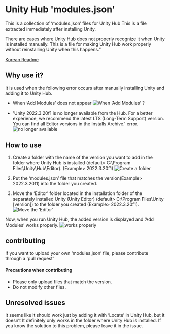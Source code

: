 # Unity Hub 'modules.json'
This is a collection of ‘modules.json’ files for Unity Hub
This is a file extracted immediately after installing Unity.

There are cases where Unity Hub does not properly recognize it when Unity is installed manually.
This is a file for making Unity Hub work properly without reinstalling Unity when this happens.”

[Korean Readme](https://blog.danggun.net/11857)

## Why use it?
It is used when the following error occurs after manually installing Unity and adding it to Unity Hub.
 
- When ‘Add Modules’ does not appear
![When ‘Add Modules’ ?](https://raw.githubusercontent.com/dang-gun/UnityHub_ModulesJson/main/Images/UnityHub_error_001_001.png)

- 'Unity 2022.3.20f1 is no longer available from the Hub. For a better experience, we recommend the latest LTS (Long-Term Support) version. You can find all Editor versions in the Installs Archive.' error.
![no longer available](https://raw.githubusercontent.com/dang-gun/UnityHub_ModulesJson/main/Images/UnityHub_error_001_002.png)

## How to use

1. Create a folder with the name of the version you want to add in the folder where Unity Hub is installed (default> C:\Program Files\Unity\Hub\Editor). (Example> 2022.3.20f1)
![Create a folder](https://raw.githubusercontent.com/dang-gun/UnityHub_ModulesJson/main/Images/UnityHub_error_001_003.png)

1. Put the ‘modules.json’ file that matches the version(Example> 2022.3.20f1) into the folder you created.

1. Move the ‘Editor’ folder located in the installation folder of the separately installed Unity (Unity Editor) (default> C:\Program Files\Unity [version]) to the folder you created (Example> 2022.3.20f1).
![Move the ‘Editor’](https://raw.githubusercontent.com/dang-gun/UnityHub_ModulesJson/main/Images/UnityHub_error_001_004.png)

Now, when you run Unity Hub, the added version is displayed and ‘Add Modules’ works properly.
![works properly](https://raw.githubusercontent.com/dang-gun/UnityHub_ModulesJson/main/Images/UnityHub_error_001_005.png)


## contributing
If you want to upload your own ‘modules.json’ file, please contribute through a 'pull request'

#### Precautions when contributing

- Please only upload files that match the version.
- Do not modify other files.


## Unresolved issues
It seems like it should work just by adding it with ‘Locate’ in Unity Hub, but it doesn’t
It definitely only works in the folder where Unity Hub is installed.
If you know the solution to this problem, please leave it in the issue.